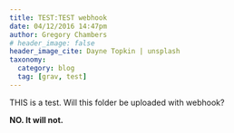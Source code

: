 ```yaml
---
title: TEST:TEST webhook
date: 04/12/2016 14:47pm
author: Gregory Chambers
# header_image: false
header_image_cite: Dayne Topkin | unsplash
taxonomy:
  category: blog
  tag: [grav, test]
---
```


THIS is a test. Will this folder be uploaded with webhook?

**NO. It will not.**
